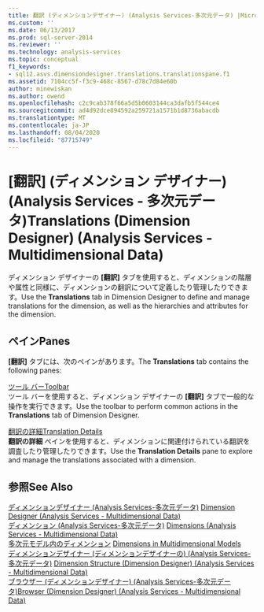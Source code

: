 ```yaml
---
title: 翻訳 (ディメンションデザイナー) (Analysis Services-多次元データ) |Microsoft Docs
ms.custom: ''
ms.date: 06/13/2017
ms.prod: sql-server-2014
ms.reviewer: ''
ms.technology: analysis-services
ms.topic: conceptual
f1_keywords:
- sql12.asvs.dimensiondesigner.translations.translationspane.f1
ms.assetid: 7104cc5f-f3c9-468c-8567-d78c7d84e60b
author: minewiskan
ms.author: owend
ms.openlocfilehash: c2c9cab378f66a5d5b0603144ca3dafb5f544ce4
ms.sourcegitcommit: ad4d92dce894592a259721a1571b1d8736abacdb
ms.translationtype: MT
ms.contentlocale: ja-JP
ms.lasthandoff: 08/04/2020
ms.locfileid: "87715749"
---
```

# <a name="translations-dimension-designer-analysis-services---multidimensional-data"></a><span data-ttu-id="076e3-102">[翻訳] (ディメンション デザイナー) (Analysis Services - 多次元データ)</span><span class="sxs-lookup"><span data-stu-id="076e3-102">Translations (Dimension Designer) (Analysis Services - Multidimensional Data)</span></span>
  <span data-ttu-id="076e3-103">ディメンション デザイナーの **[翻訳]** タブを使用すると、ディメンションの階層や属性と同様に、ディメンションの翻訳について定義したり管理したりできます。</span><span class="sxs-lookup"><span data-stu-id="076e3-103">Use the **Translations** tab in Dimension Designer to define and manage translations for the dimension, as well as the hierarchies and attributes for the dimension.</span></span>  
  
## <a name="panes"></a><span data-ttu-id="076e3-104">ペイン</span><span class="sxs-lookup"><span data-stu-id="076e3-104">Panes</span></span>  
 <span data-ttu-id="076e3-105">**[翻訳]** タブには、次のペインがあります。</span><span class="sxs-lookup"><span data-stu-id="076e3-105">The **Translations** tab contains the following panes:</span></span>  
  
 [<span data-ttu-id="076e3-106">ツール バー</span><span class="sxs-lookup"><span data-stu-id="076e3-106">Toolbar</span></span>](toolbar-translations-dimension-designer-analysis-services-multidimensional-data.md)  
 <span data-ttu-id="076e3-107">ツール バーを使用すると、ディメンション デザイナーの **[翻訳]** タブで一般的な操作を実行できます。</span><span class="sxs-lookup"><span data-stu-id="076e3-107">Use the toolbar to perform common actions in the **Translations** tab of Dimension Designer.</span></span>  
  
 [<span data-ttu-id="076e3-108">翻訳の詳細</span><span class="sxs-lookup"><span data-stu-id="076e3-108">Translation Details</span></span>](translation-details-dimension-designer-analysis-services-multidimensional-data.md)  
 <span data-ttu-id="076e3-109">**翻訳の詳細** ペインを使用すると、ディメンションに関連付けられている翻訳を調査したり管理したりできます。</span><span class="sxs-lookup"><span data-stu-id="076e3-109">Use the **Translation Details** pane to explore and manage the translations associated with a dimension.</span></span>  
  
## <a name="see-also"></a><span data-ttu-id="076e3-110">参照</span><span class="sxs-lookup"><span data-stu-id="076e3-110">See Also</span></span>  
 <span data-ttu-id="076e3-111">[ディメンションデザイナー &#40;Analysis Services-多次元データ&#41;](dimension-designer-analysis-services-multidimensional-data.md) </span><span class="sxs-lookup"><span data-stu-id="076e3-111">[Dimension Designer &#40;Analysis Services - Multidimensional Data&#41;](dimension-designer-analysis-services-multidimensional-data.md) </span></span>  
 <span data-ttu-id="076e3-112">[ディメンション &#40;Analysis Services-多次元データ&#41;](multidimensional-models-olap-logical-dimension-objects/dimensions-analysis-services-multidimensional-data.md) </span><span class="sxs-lookup"><span data-stu-id="076e3-112">[Dimensions &#40;Analysis Services - Multidimensional Data&#41;](multidimensional-models-olap-logical-dimension-objects/dimensions-analysis-services-multidimensional-data.md) </span></span>  
 <span data-ttu-id="076e3-113">[多次元モデル内のディメンション](multidimensional-models/dimensions-in-multidimensional-models.md) </span><span class="sxs-lookup"><span data-stu-id="076e3-113">[Dimensions in Multidimensional Models](multidimensional-models/dimensions-in-multidimensional-models.md) </span></span>  
 <span data-ttu-id="076e3-114">[ディメンションデザイナー &#40;ディメンションデザイナーの&#41; &#40;Analysis Services-多次元データ&#41;](dimension-structure-dimension-designer-analysis-services-multidimensional-data.md) </span><span class="sxs-lookup"><span data-stu-id="076e3-114">[Dimension Structure &#40;Dimension Designer&#41; &#40;Analysis Services - Multidimensional Data&#41;](dimension-structure-dimension-designer-analysis-services-multidimensional-data.md) </span></span>  
 [<span data-ttu-id="076e3-115">ブラウザー &#40;ディメンションデザイナー&#41; &#40;Analysis Services-多次元データ&#41;</span><span class="sxs-lookup"><span data-stu-id="076e3-115">Browser &#40;Dimension Designer&#41; &#40;Analysis Services - Multidimensional Data&#41;</span></span>](browser-dimension-designer-analysis-services-multidimensional-data.md)  
  
  
